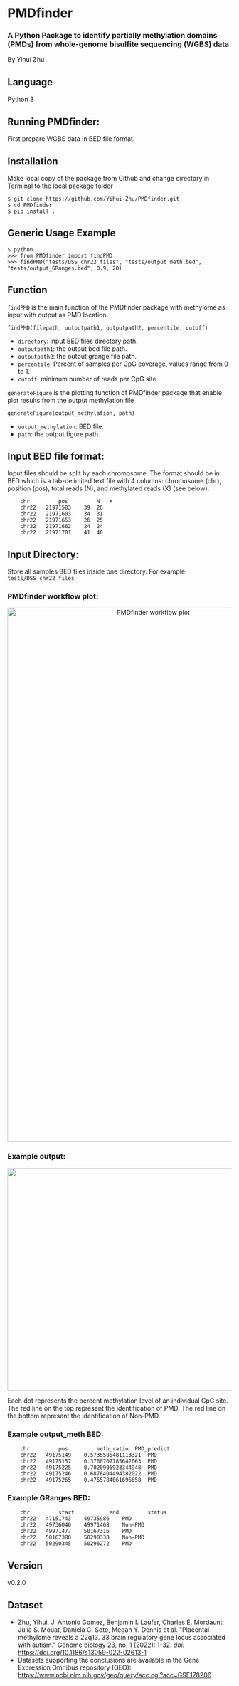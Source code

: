 # PMDfinder

### A Python Package to identify partially methylation domains (PMDs) from whole-genome bisulfite sequencing (WGBS) data

By Yihui Zhu

## Language
Python 3

## Running PMDfinder:
First prepare WGBS data in BED file format.

## Installation
Make local copy of the package from Github and change directory in Terminal to the local package folder
```
$ git clone https://github.com/Yihui-Zhu/PMDfinder.git
$ cd PMDfinder
$ pip install .
```

## Generic Usage Example
```
$ python
>>> from PMDfinder import findPMD
>>> findPMD("tests/DSS_chr22_files", "tests/output_meth.bed", "tests/output_GRanges.bed", 0.9, 20)
```

## Function
`findPMD` is the main function of the PMDfinder package with methylome as input with output as PMD location.
```
findPMD(filepath, outputpath1, outputpath2, percentile, cutoff)
```
- `directory`: input BED files directory path.
- `outputpath1`: the output bed file path.
- `outputpath2`: the output grange file path.
- `percentile`: Percent of samples per CpG coverage, values range from 0 to 1.
- `cutoff`: minimum number of reads per CpG site

`generateFigure` is the plotting function of PMDfinder package that enable plot results from the output methylation file
```
generateFigure(output_methylation, path)
```
- `output_methylation`: BED file.
- `path`: the output figure path.

## Input BED file format:
Input files should be split by each chromosome. The format should be in BED which is a tab-delimited text file with 4 columns: chromosome (chr), position (pos), total reads (N), and methylated reads (X) (see below).

        chr	        pos	        N	X
        chr22	21971583	39	26
        chr22	21971603	34	31
        chr22	21971653	26	25
        chr22	21971662	24	24
        chr22	21971701	41	40

## Input Directory:
Store all samples BED files inside one directory. For example: `tests/DSS_chr22_files`

### PMDfinder workflow plot:
<div align="center"><img src="https://github.com/Yihui-Zhu/PMDfinder/blob/main/Figures/PMDfinder_workflow.png" alt="PMDfinder workflow plot" width="640" height="1200"></div>

### Example output:
<div align="center"><img src="https://github.com/Yihui-Zhu/PMDfinder/blob/main/Figures/PMDfinder_output.png" alt="PMDfinder output plot" width="2200" height="500"></div>

Each dot represents the percent methylation level of an individual CpG site. The red line on the top represent the identification of PMD. The red line on the bottom represent the identification of Non-PMD.

### Example output_meth BED:
        chr	        pos	        meth_ratio	PMD_predict
        chr22	49175149	0.5735586481113321	PMD
        chr22	49175157	0.3700707785642063	PMD
        chr22	49175225	0.7020905923344948	PMD
        chr22	49175246	0.6876404494382022	PMD
        chr22	49175265	0.4755784061696658	PMD

### Example GRanges BED:
        chr	        start	        end	        status
        chr22	47151743	49735986	PMD
        chr22	49736040	49971468	Non-PMD
        chr22	49971477	50167316	PMD
        chr22	50167380	50290338	Non-PMD
        chr22	50290345	50296272	PMD


## Version
v0.2.0  

## Dataset
- Zhu, Yihui, J. Antonio Gomez, Benjamin I. Laufer, Charles E. Mordaunt, Julia S. Mouat, Daniela C. Soto, Megan Y. Dennis et al. "Placental methylome reveals a 22q13. 33 brain regulatory gene locus associated with autism." Genome biology 23, no. 1 (2022): 1-32. *doi:* https://doi.org/10.1186/s13059-022-02613-1
- Datasets supporting the conclusions are available in the Gene Expression Omnibus repository (GEO): https://www.ncbi.nlm.nih.gov/geo/query/acc.cgi?acc=GSE178206
